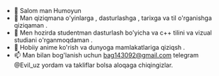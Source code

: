 - 👋 Salom man Humoyun 
- 👀 Man qiziqmana o'yinlarga , dasturlashga , tarixga va til o'rganishga qiziqaman .
- 🌱 Men hozirda studentman dasturlash bo'yicha va c++ tilini va vizual studiani o'rganmoqdaman .
- 💞 Hobiiy anime ko'rish va dunyoga mamlakatlariga qiziqsh .
- 📫 Man bilan bog'lanish uchun bag143092@gmail.com telegram @Evil_uz yordam va takliflar bolsa aloqaga chiqingizlar.

<!---
humoyun0101/humoyun0101 is a ✨ special ✨ repository because its `README.md` (this file) appears on your GitHub profile.
You can click the Preview link to take a look at your changes.
--->

